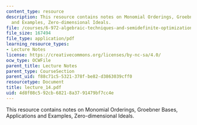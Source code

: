 ```yaml
---
content_type: resource
description: This resource contains notes on Monomial Orderings, Groebner Bases, Applications
  and Examples, Zero-dimensional Ideals.
file: /courses/6-972-algebraic-techniques-and-semidefinite-optimization-spring-2006/4d8f08c592cb68218a3791479bf7cc4e_lecture_14.pdf
file_size: 167494
file_type: application/pdf
learning_resource_types:
- Lecture Notes
license: https://creativecommons.org/licenses/by-nc-sa/4.0/
ocw_type: OCWFile
parent_title: Lecture Notes
parent_type: CourseSection
parent_uid: f88c71c5-5321-378f-be82-d3863039cff0
resourcetype: Document
title: lecture_14.pdf
uid: 4d8f08c5-92cb-6821-8a37-91479bf7cc4e
---
```

This resource contains notes on Monomial Orderings, Groebner Bases, Applications and Examples, Zero-dimensional Ideals.